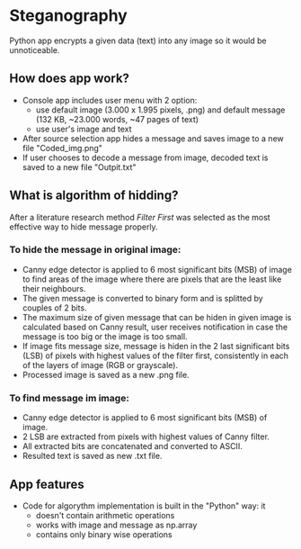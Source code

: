 # Steganography
Python app encrypts a given data (text) into any image so it would be unnoticeable.

## How does app work?
* Console app includes user menu with 2 option: 
   - use default image (3.000 x 1.995 pixels, .png) and default message (132 KB,  ~23.000 words, ~47 pages of text)
   - use user's image and text
* After source selection app hides a message and saves image to a new file "Coded_img.png"
* If user chooses to decode a message from image, decoded text is saved to a new file "Outpit.txt"

## What is algorithm of hidding?
After a literature research method _Filter First_ was selected as the most effective way to hide message properly.
### To hide the message in original image:
* Canny edge detector is applied to 6 most significant bits (MSB) of image to find areas of the image where there are pixels that are the least like their neighbours. 
* The given message is converted to binary form and is splitted by couples of 2 bits. 
* The maximum size of given message that can be hiden in given image is calculated based on Canny result, user receives notification in case the message is too big or the image is too small.
* If image fits message size, message is hiden in the 2 last significant bits (LSB) of pixels with highest values of the filter first, consistently in each of the layers of image (RGB or grayscale).
* Processed image is saved as a new .png file.

### To find message im image:
* Canny edge detector is applied to 6 most significant bits (MSB) of image.
* 2 LSB are extracted from pixels with highest values of Canny filter.
* All extracted bits are concatenated and converted to ASCII.
* Resulted text is saved as new .txt file. 

## App features
* Code for algorythm implementation is built in the "Python" way: it
   - doesn't contain arithmetic operations
   - works with image and message as np.array
   - contains only binary wise operations
